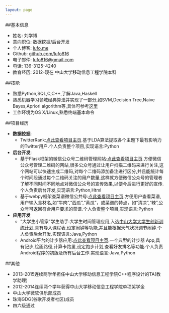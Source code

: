 ```yaml
---
layout: page
---
```

##基本信息

- 姓名: 刘学博
- 意向职位: 数据挖掘/后台开发
- 个人博客: [lufo.me](http://lufo.me/archive.html)
- Github: [github.com/lufo816](https://github.com/lufo816)
- 电子邮件: [lufo816@gmail.com](http://lufo816@gmail.com)
- 电话: 136-3125-4240
- 教育经历: 2012-现在 中山大学移动信息工程学院本科
	
##技能

- 熟悉Python,SQL,C,C++,了解Java,Haskell
- 熟悉机器学习领域经典算法并实现了一部分,如SVM,Decision Tree,Naive Bayes,Apriori algorithm等,具体可参考[这里](https://github.com/lufo816/ArtificialIntelligence)
- 工作环境为OS X/Linux,熟悉终端基本命令

##项目经历

- **数据挖掘**:
	- TwitterRank:[点此查看项目主页](https://github.com/lufo816/TwitterRank).基于LDA算法提取各个主题下最有影响力的Twitter用户.个人负责整个项目,实现语言:Python
- **后台开发**:
	- 基于Flask框架的微信公众号二维码管理网站:[点此查看项目主页](https://github.com/lufo816/WeiXinPublicAccountFollowedByQRAnalysis).方便微信公众号管理二维码的网站,很多公众号通过让用户扫描二维码来进行关注,这个网站可以快速生成二维码,对每个二维码添加备注进行区分,并且能统计每个时间段通过每个二维码关注的用户数量,这样就方便微信公众号的管理者了解不同时间不同地点对微信公众号的宣传效果,以便今后进行更好的宣传.个人负责后台开发,实现语言:Python,Html
	- 基于webpy框架查菜谱微信公共号:[点此查看项目主页](https://github.com/lufo816/WeiXinCookbook).方便用户查看菜谱,用户输入食材名,如“牛肉”,“西瓜”,“黄瓜”，或菜谱的特点，如“清凉”,“辣”,公众号可返回符合用户要求的菜谱.个人负责整个项目,实现语言:Python
- **应用开发**
	- "大学生小管家"学生助手:大学生时间管理应用,入选[中山大学大学生创新训练计划](http://jwc.sysu.edu.cn/Item/8605.aspx),具有导入课程表,设定闹钟等功能,并且能根据天气状况调节闹钟.个人负责后台开发.实现语言:Java,Python
	- Android平台的计步器应用:[点此查看项目主页](https://github.com/lufo816/Pedometer).一个典型的计步器 App,具有记步,绘画路径,计算卡路里,设定跑步计划,查看好友排名等功能.个人负责Android程序的初版及所有后台工作.实现语言:Java,Python


##其他

- 2013-2015连续两学年担任中山大学移动信息工程学院C++程序设计的TA(教学助理)
- 2012-2014连续两个学年获得中山大学移动信息工程学院单项奖学金
- 中山大学微软俱乐部成员
- 珠海GDG(谷歌开发者社区)成员
- 四六级通过